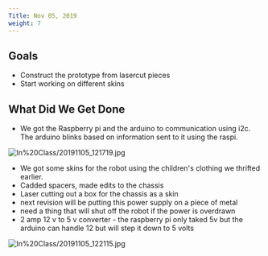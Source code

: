 ```yaml
---
Title: Nov 05, 2019
weight: 7
---
```

<!--more-->
## Goals

- Construct the prototype from lasercut pieces
- Start working on different skins

## What Did We Get Done

- We got the Raspberry pi and the arduino to communication using i2c. The arduino blinks based on information sent to it using the raspi.

![In%20Class/20191105_121719.jpg](20191105_121719.jpg)

- We got some skins for the robot using the children's clothing we thrifted earlier.
- Cadded spacers, made edits to the chassis
- Laser cutting out a box for the chassis as a skin
- next revision will be putting this power supply on a piece of metal
- need a thing that will shut off the robot if the power is overdrawn
- 2 amp 12 v to 5 v converter - the raspberry pi only taked 5v but the arduino can handle 12 but will step it down to 5 volts

![In%20Class/20191105_122115.jpg](20191105_122115.jpg)